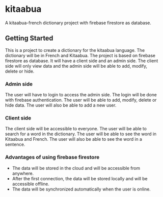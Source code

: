 # kitaabua

A kitaabua-french dictionary project with firebase firestore as database.

## Getting Started

This is a project to create a dictionary for the kitaabua language. The dictionary will be in French and Kitaabua. The project is based on firebase firestore as database.
It will have a client side and an admin side. The client side will only view data and the admin side will be able to add, modify, delete or hide.

### Admin side
The user will have to login to access the admin side. The login will be done with firebase authentication. The user will be able to add, modify, delete or hide data. The user will also be able to add a new user.

### Client side
The client side will be accessible to everyone. The user will be able to search for a word in the dictionary. The user will be able to see the word in Kitaabua and French. The user will also be able to see the word in a sentence.

### Advantages of using firebase firestore
- The data will be stored in the cloud and will be accessible from anywhere. 
- After the first connection, the data will be stored locally and will be accessible offline.
- The data will be synchronized automatically when the user is online.
